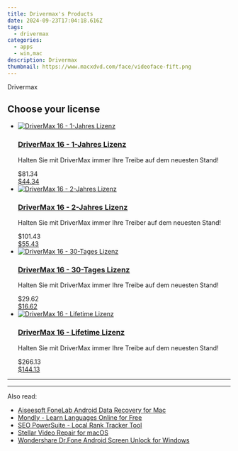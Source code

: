 ```yaml
---
title: Drivermax's Products
date: 2024-09-23T17:04:18.616Z
tags: 
  - drivermax
categories: 
  - apps
  - win,mac
description: Drivermax
thumbnail: https://www.macxdvd.com/face/videoface-fift.png
---
```


Drivermax

<!--__INIT__BEGIN__TAG__PRODUCTS__LIST__-->
<!--__INIT__END__TAG__PRODUCTS__LIST__-->

<!--__INIT__BEGIN__TAG__FEED_PRODUCTS__LIST__-->
## Choose your license

<div class="home-content-container">
  <ul class="home-article-list">
    <li class="home-article-item flex flex-row feedProduct">
      <div class="basis-1/3 lg:basis-1/4 xl:basis-1/5 relative flex justify-center items-center overflow-hidden">
                <a href="https://secure.2checkout.com/order/cart.php?PRODS=4691878&amp;QTY=1&amp;AFFILIATE=108875" class="w-24 h-24 md:w-28 md:h-28 lg:w-32 lg:h-32 xl:w-42 xl:h-42 max-w-24 max-h-24 md:max-w-28 md:max-h-28 lg:max-w-32 lg:max-h-32 xl:max-w-42 xl:max-h-42 -pt-2">
          <img src="https://secure.2checkout.com/images/merchant/6968240043185f65f22097299b865f6b/products/1_drivermax-case-de.png" alt="DriverMax 16 - 1-Jahres Lizenz" class="relative w-full h-full rounded-full object-cover dark:brightness-75 -mt-4 p-4">
        </a>
              </div>
      <div class="flex flex-col gap-5 px-7 pb-7 basis-2/3 lg:basis-3/4 xl:basis-4/5  pt-5">
        <h3 class="home-article-title"><a href="https://secure.2checkout.com/order/cart.php?PRODS=4691878&amp;QTY=1&amp;AFFILIATE=108875">DriverMax 16 - 1-Jahres Lizenz</a></h3>
        <div class="home-article-content markdown-body">
                  <html><head></head><body><p>Halten Sie mit DriverMax immer Ihre Treibe auf dem neuesten Stand!</p></body></html>                </div>
        <div class="flex flex-row feedProduct-Price">
          <div class="feedProduct-Price--Old">
            <span class="feedProduct-Price--Currency">$</span>81<span class="feedProduct-Price--Cents">.34</span>
          </div>
          <div class="">
            <a href="https://secure.2checkout.com/order/cart.php?PRODS=4691878&amp;QTY=1&amp;AFFILIATE=108875">
            <span class="feedProduct-Price--Currency">$</span>44<span class="feedProduct-Price--Cents">.34</span>
            </a>
          </div>
        </div>
      </div>
    </li>
    <li class="home-article-item flex flex-row feedProduct">
      <div class="basis-1/3 lg:basis-1/4 xl:basis-1/5 relative flex justify-center items-center overflow-hidden">
                <a href="https://secure.2checkout.com/order/cart.php?PRODS=4691879&amp;QTY=1&amp;AFFILIATE=108875" class="w-24 h-24 md:w-28 md:h-28 lg:w-32 lg:h-32 xl:w-42 xl:h-42 max-w-24 max-h-24 md:max-w-28 md:max-h-28 lg:max-w-32 lg:max-h-32 xl:max-w-42 xl:max-h-42 -pt-2">
          <img src="https://secure.2checkout.com/images/merchant/6968240043185f65f22097299b865f6b/products/drivermax-case-de.png" alt="DriverMax 16 - 2-Jahres Lizenz" class="relative w-full h-full rounded-full object-cover dark:brightness-75 -mt-4 p-4">
        </a>
              </div>
      <div class="flex flex-col gap-5 px-7 pb-7 basis-2/3 lg:basis-3/4 xl:basis-4/5  pt-5">
        <h3 class="home-article-title"><a href="https://secure.2checkout.com/order/cart.php?PRODS=4691879&amp;QTY=1&amp;AFFILIATE=108875">DriverMax 16 - 2-Jahres Lizenz</a></h3>
        <div class="home-article-content markdown-body">
                  <html><head></head><body><p>Halten Sie mit DriverMax immer Ihre Treiber auf dem neuesten Stand!</p></body></html>                </div>
        <div class="flex flex-row feedProduct-Price">
          <div class="feedProduct-Price--Old">
            <span class="feedProduct-Price--Currency">$</span>101<span class="feedProduct-Price--Cents">.43</span>
          </div>
          <div class="">
            <a href="https://secure.2checkout.com/order/cart.php?PRODS=4691879&amp;QTY=1&amp;AFFILIATE=108875">
            <span class="feedProduct-Price--Currency">$</span>55<span class="feedProduct-Price--Cents">.43</span>
            </a>
          </div>
        </div>
      </div>
    </li>
    <li class="home-article-item flex flex-row feedProduct">
      <div class="basis-1/3 lg:basis-1/4 xl:basis-1/5 relative flex justify-center items-center overflow-hidden">
                <a href="https://secure.2checkout.com/order/cart.php?PRODS=4691877&amp;QTY=1&amp;AFFILIATE=108875" class="w-24 h-24 md:w-28 md:h-28 lg:w-32 lg:h-32 xl:w-42 xl:h-42 max-w-24 max-h-24 md:max-w-28 md:max-h-28 lg:max-w-32 lg:max-h-32 xl:max-w-42 xl:max-h-42 -pt-2">
          <img src="https://secure.2checkout.com/images/merchant/6968240043185f65f22097299b865f6b/products/2_drivermax-case-de.png" alt="DriverMax 16 - 30-Tages Lizenz" class="relative w-full h-full rounded-full object-cover dark:brightness-75 -mt-4 p-4">
        </a>
              </div>
      <div class="flex flex-col gap-5 px-7 pb-7 basis-2/3 lg:basis-3/4 xl:basis-4/5  pt-5">
        <h3 class="home-article-title"><a href="https://secure.2checkout.com/order/cart.php?PRODS=4691877&amp;QTY=1&amp;AFFILIATE=108875">DriverMax 16 - 30-Tages Lizenz</a></h3>
        <div class="home-article-content markdown-body">
                  <html><head></head><body><p>Halten Sie mit DriverMax immer Ihre Treibe auf dem neuesten Stand!</p></body></html>                </div>
        <div class="flex flex-row feedProduct-Price">
          <div class="feedProduct-Price--Old">
            <span class="feedProduct-Price--Currency">$</span>29<span class="feedProduct-Price--Cents">.62</span>
          </div>
          <div class="">
            <a href="https://secure.2checkout.com/order/cart.php?PRODS=4691877&amp;QTY=1&amp;AFFILIATE=108875">
            <span class="feedProduct-Price--Currency">$</span>16<span class="feedProduct-Price--Cents">.62</span>
            </a>
          </div>
        </div>
      </div>
    </li>
    <li class="home-article-item flex flex-row feedProduct">
      <div class="basis-1/3 lg:basis-1/4 xl:basis-1/5 relative flex justify-center items-center overflow-hidden">
                <a href="https://secure.2checkout.com/order/cart.php?PRODS=4691880&amp;QTY=1&amp;AFFILIATE=108875" class="w-24 h-24 md:w-28 md:h-28 lg:w-32 lg:h-32 xl:w-42 xl:h-42 max-w-24 max-h-24 md:max-w-28 md:max-h-28 lg:max-w-32 lg:max-h-32 xl:max-w-42 xl:max-h-42 -pt-2">
          <img src="https://secure.2checkout.com/images/merchant/6968240043185f65f22097299b865f6b/products/3_drivermax-case-de.png" alt="DriverMax 16 - Lifetime Lizenz" class="relative w-full h-full rounded-full object-cover dark:brightness-75 -mt-4 p-4">
        </a>
              </div>
      <div class="flex flex-col gap-5 px-7 pb-7 basis-2/3 lg:basis-3/4 xl:basis-4/5  pt-5">
        <h3 class="home-article-title"><a href="https://secure.2checkout.com/order/cart.php?PRODS=4691880&amp;QTY=1&amp;AFFILIATE=108875">DriverMax 16 - Lifetime Lizenz</a></h3>
        <div class="home-article-content markdown-body">
                  <html><head></head><body><p>Halten Sie mit DriverMax immer Ihre Treibe auf dem neuesten Stand!</p></body></html>                </div>
        <div class="flex flex-row feedProduct-Price">
          <div class="feedProduct-Price--Old">
            <span class="feedProduct-Price--Currency">$</span>266<span class="feedProduct-Price--Cents">.13</span>
          </div>
          <div class="">
            <a href="https://secure.2checkout.com/order/cart.php?PRODS=4691880&amp;QTY=1&amp;AFFILIATE=108875">
            <span class="feedProduct-Price--Currency">$</span>144<span class="feedProduct-Price--Cents">.13</span>
            </a>
          </div>
        </div>
      </div>
    </li>
  </ul>
</div>

<hr><!--__INIT__END__TAG__FEED_PRODUCTS__LIST__-->

<hr>

<ins class="adsbygoogle"
      style="display:block"
      data-ad-client="ca-pub-7571918770474297"
      data-ad-slot="8358498916"
      data-ad-format="auto"
      data-full-width-responsive="true"></ins>

<span class="atpl-alsoreadstyle">Also read:</span>
<div><ul>
<li><a href="https://tools.techidaily.com/aiseesoft-android-data-recovery-for-mac/"><u>Aiseesoft FoneLab Android Data Recovery for Mac</u></a></li>
<li><a href="https://tools.techidaily.com/mondly/download/"><u>Mondly - Learn Languages Online for Free</u></a></li>
<li><a href="https://tools.techidaily.com/link-assistant-rank-tracker-local-rankings/"><u>SEO PowerSuite - Local Rank Tracker Tool</u></a></li>
<li><a href="https://tools.techidaily.com/stellar-video-repair-for-mac/"><u>Stellar Video Repair for macOS</u></a></li>
<li><a href="https://tools.techidaily.com/wondershare-dr-fone-unlock-android-screen-for-win/"><u>Wondershare Dr.Fone Android Screen Unlock for Windows</u></a></li>
</ul></div>

